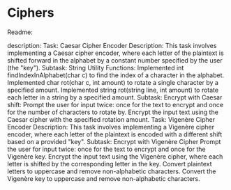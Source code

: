 # Ciphers

Readme:

description:
Task: Caesar Cipher Encoder
Description: This task involves implementing a Caesar cipher encoder, where each letter of the plaintext is shifted forward in the alphabet by a constant number specified by the user (the "key").
Subtask: String Utility Functions:
Implemented int findIndexInAlphabet(char c) to find the index of a character in the alphabet.
Implemented char rot(char c, int amount) to rotate a single character by a specified amount.
Implemented string rot(string line, int amount) to rotate each letter in a string by a specified amount.
Subtask: Encrypt with Caesar shift:
Prompt the user for input twice: once for the text to encrypt and once for the number of characters to rotate by.
Encrypt the input text using the Caesar cipher with the specified rotation amount.
Task: Vigenère Cipher Encoder
Description: This task involves implementing a Vigenère cipher encoder, where each letter of the plaintext is encoded with a different shift based on a provided "key".
Subtask: Encrypt with Vigenère Cipher
Prompt the user for input twice: once for the text to encrypt and once for the Vigenère key.
Encrypt the input text using the Vigenère cipher, where each letter is shifted by the corresponding letter in the key.
Convert plaintext letters to uppercase and remove non-alphabetic characters.
Convert the Vigenère key to uppercase and remove non-alphabetic characters.
